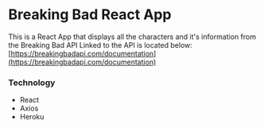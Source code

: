 # Breaking Bad React App

This is a React App that displays all the characters and it's information from the Breaking Bad API
Linked to the API is located below:[https://breakingbadapi.com/documentation](https://breakingbadapi.com/documentation)

### Technology

- React
- Axios
- Heroku